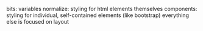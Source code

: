 bits: variables
normalize: styling for html elements themselves
components: styling for individual, self-contained elements (like bootstrap)
everything else is focused on layout
